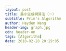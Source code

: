 ```yaml
---
layout: post
title: 最小生成树算法（一）
subtitle: Prim's Algorithm
author: Hayden Wang
header-img: graph.jpg
cdn: header-on
tags: [Algorithm]
date: 2018-02-28 20:29:05
---
```

